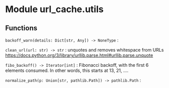 Module url_cache.utils
======================

Functions
---------

    
`backoff_warn(details: Dict[str, Any]) ‑> NoneType`
:   

    
`clean_url(url: str) ‑> str`
:   unquotes and removes whitespace from URLs
    https://docs.python.org/3/library/urllib.parse.html#urllib.parse.unquote

    
`fibo_backoff() ‑> Iterator[int]`
:   Fibonacci backoff, with the first 6 elements consumed.
    In other words, this starts at 13, 21, ....

    
`normalize_path(p: Union[str, pathlib.Path]) ‑> pathlib.Path`
: